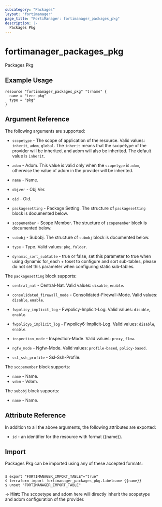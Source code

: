 ```yaml
---
subcategory: "Packages"
layout: "fortimanager"
page_title: "FortiManager: fortimanager_packages_pkg"
description: |-
  Packages Pkg
---
```


# fortimanager_packages_pkg
Packages Pkg

## Example Usage

```hcl
resource "fortimanager_packages_pkg" "trname" {
  name = "terr-pkg"
  type = "pkg"
}
```

## Argument Reference


The following arguments are supported:

* `scopetype` - The scope of application of the resource. Valid values: `inherit`, `adom`, `global`. The `inherit` means that the scopetype of the provider will be inherited, and adom will also be inherited. The default value is `inherit`.
* `adom` - Adom. This value is valid only when the `scopetype` is `adom`, otherwise the value of adom in the provider will be inherited.

* `name` - Name.
* `objver` - Obj Ver.
* `oid` - Oid.
* `packagesetting` - Package Setting. The structure of `packagesetting` block is documented below.
* `scopemember` - Scope Member. The structure of `scopemember` block is documented below.
* `subobj` - Subobj. The structure of `subobj` block is documented below.
* `type` - Type. Valid values: `pkg`, `folder`.

* `dynamic_sort_subtable` - true or false, set this parameter to true when using dynamic for_each + toset to configure and sort sub-tables, please do not set this parameter when configuring static sub-tables.

The `packagesetting` block supports:

* `central_nat` - Central-Nat. Valid values: `disable`, `enable`.

* `consolidated_firewall_mode` - Consolidated-Firewall-Mode. Valid values: `disable`, `enable`.

* `fwpolicy_implicit_log` - Fwpolicy-Implicit-Log. Valid values: `disable`, `enable`.

* `fwpolicy6_implicit_log` - Fwpolicy6-Implicit-Log. Valid values: `disable`, `enable`.

* `inspection_mode` - Inspection-Mode. Valid values: `proxy`, `flow`.

* `ngfw_mode` - Ngfw-Mode. Valid values: `profile-based`, `policy-based`.

* `ssl_ssh_profile` - Ssl-Ssh-Profile.

The `scopemember` block supports:

* `name` - Name.
* `vdom` - Vdom.

The `subobj` block supports:

* `name` - Name.


## Attribute Reference

In addition to all the above arguments, the following attributes are exported:
* `id` - an identifier for the resource with format {{name}}.

## Import

Packages Pkg can be imported using any of these accepted formats:
```

$ export "FORTIMANAGER_IMPORT_TABLE"="true"
$ terraform import fortimanager_packages_pkg.labelname {{name}}
$ unset "FORTIMANAGER_IMPORT_TABLE"
```
-> **Hint:** The scopetype and adom here will directly inherit the scopetype and adom configuration of the provider.
